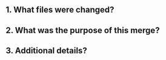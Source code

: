## 1. What files were changed?

## 2. What was the purpose of this merge?

## 3. Additional details?
